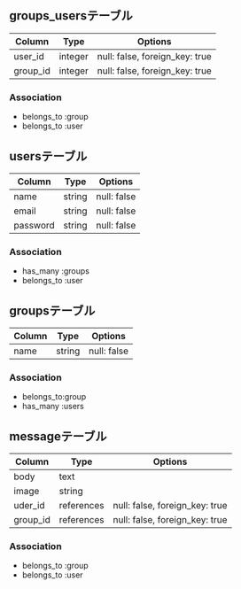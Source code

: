 ## groups_usersテーブル

|Column|Type|Options|
|------|----|-------|
|user_id|integer|null: false, foreign_key: true|
|group_id|integer|null: false, foreign_key: true|


### Association
- belongs_to :group
- belongs_to :user


## usersテーブル

|Column|Type|Options|
|------|----|-------|
|name|string|null: false|
|email|string|null: false|
|password|string|null: false|

### Association
- has_many :groups
- belongs_to :user

## groupsテーブル

|Column|Type|Options|
|------|----|-------|
|name|string|null: false|


### Association
- belongs_to:group
- has_many :users


## messageテーブル
|Column|Type|Options|
|------|----|-------|
|body|text||
|image|string||
|uder_id|references|null: false, foreign_key: true|
|group_id|references|null: false, foreign_key: true|

### Association
- belongs_to :group
- belongs_to :user




